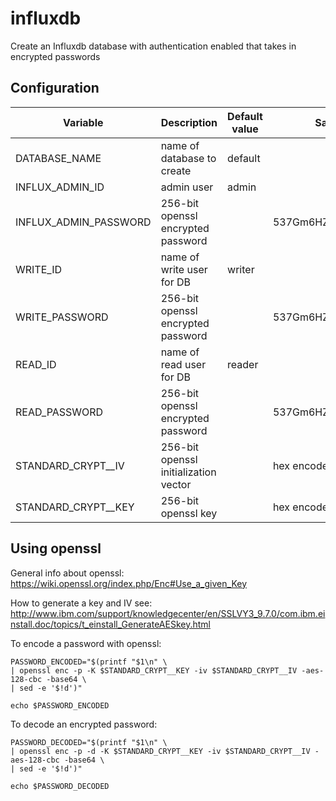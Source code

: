 # influxdb
Create an Influxdb database with authentication enabled that takes in encrypted passwords

## Configuration
Variable | Description | Default value | Sample value 
-------- | ----------- | ------------- | ------------
DATABASE_NAME | name of database to create | default | 
INFLUX_ADMIN_ID | admin user | admin |
INFLUX_ADMIN_PASSWORD | 256-bit openssl encrypted password | | 537Gm6HZpoNOjF/LJrwDfQ==
WRITE_ID | name of write user for DB | writer |
WRITE_PASSWORD | 256-bit openssl encrypted password | | 537Gm6HZpoNOjF/LJrwDfQ==
READ_ID | name of read user for DB | reader |
READ_PASSWORD | 256-bit openssl encrypted password | | 537Gm6HZpoNOjF/LJrwDfQ==
STANDARD_CRYPT__IV | 256-bit openssl initialization vector | | hex encoded 32 charachters
STANDARD_CRYPT__KEY | 256-bit openssl key | | hex encoded 64 charachters

## Using openssl
General info about openssl:
https://wiki.openssl.org/index.php/Enc#Use_a_given_Key

How to generate a key and IV see:
http://www.ibm.com/support/knowledgecenter/en/SSLVY3_9.7.0/com.ibm.einstall.doc/topics/t_einstall_GenerateAESkey.html

To encode a password with openssl:
```
PASSWORD_ENCODED="$(printf "$1\n" \
| openssl enc -p -K $STANDARD_CRYPT__KEY -iv $STANDARD_CRYPT__IV -aes-128-cbc -base64 \
| sed -e '$!d')"

echo $PASSWORD_ENCODED
```

To decode an encrypted password:
```
PASSWORD_DECODED="$(printf "$1\n" \
| openssl enc -p -d -K $STANDARD_CRYPT__KEY -iv $STANDARD_CRYPT__IV -aes-128-cbc -base64 \
| sed -e '$!d')"

echo $PASSWORD_DECODED
```
